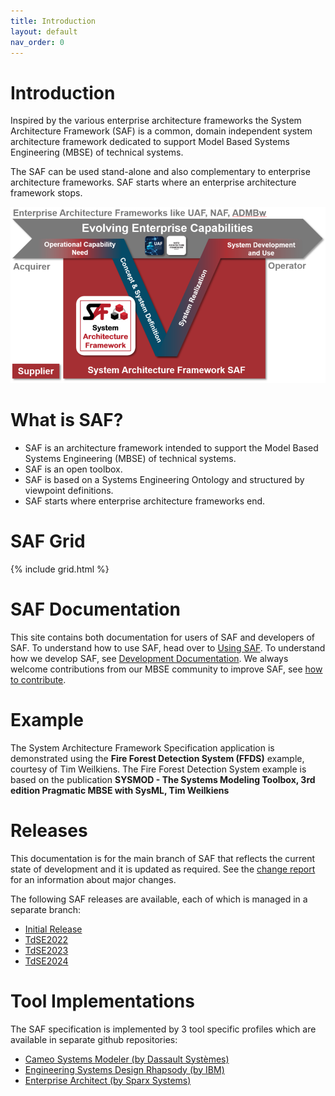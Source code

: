 ```yaml
---
title: Introduction
layout: default
nav_order: 0
---
```

# Introduction
Inspired by the various enterprise architecture frameworks the System Architecture Framework (SAF) is a common, domain independent system architecture framework dedicated to support Model Based Systems Engineering (MBSE) of technical systems. 

The SAF can be used stand-alone and also complementary to enterprise architecture frameworks. SAF starts where an enterprise architecture framework stops.

![Bild](./assets/images/EAandSAF.png)

# What is SAF? 
* SAF is an architecture framework intended to support the Model Based Systems Engineering (MBSE) of technical systems.
* SAF is an open toolbox.
* SAF is based on a Systems Engineering Ontology and structured by viewpoint definitions.
* SAF starts where enterprise architecture frameworks end.

# SAF Grid

{% include grid.html %}

# SAF Documentation

This site contains both documentation for users of SAF and developers of SAF. To understand how to use SAF, head over to [Using SAF](./userdoc/using.md). To understand how we develop SAF, see [Development Documentation](./devdoc/devdoc.md). We always welcome contributions from our MBSE community to improve SAF, see [how to contribute](./userdoc/contributing.md).

# Example
The System Architecture Framework Specification application is demonstrated using the **Fire Forest Detection System (FFDS)** example, courtesy of Tim Weilkiens. The Fire Forest Detection System example is based on the publication **SYSMOD - The Systems Modeling Toolbox, 3rd edition Pragmatic MBSE with SysML, Tim Weilkiens**

# Releases
This documentation is for the main branch of SAF that reflects the current state of development and it is updated as required. See the [change report](CHANGES.md) for an information about major changes.

The following SAF releases are available, each of which is managed in a separate branch:
* [Initial Release](https://github.com/GfSE/SAF-Specification/tree/Initial-Release/README.md)
* [TdSE2022](https://github.com/GfSE/SAF-Specification/tree/TdSE2022/README.md)
* [TdSE2023](https://github.com/GfSE/SAF-Specification/tree/TdSE2023/README.md)
* [TdSE2024](https://saf.gfse.org/version/TdSE2024)

# Tool Implementations
The SAF specification is implemented by 3 tool specific profiles which are available in separate github repositories:

* [Cameo Systems Modeler (by Dassault Systèmes)](https://github.com/GfSE/SAF-Cameo-Profile)
* [Engineering Systems Design Rhapsody (by IBM)](https://github.com/GfSE/SAF-Rhapsody-Profile)
* [Enterprise Architect (by Sparx Systems)](https://github.com/GfSE/SAF-EA-Profile)
